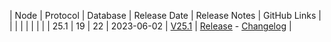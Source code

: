 | Node | Protocol | Database | Release Date | Release Notes | GitHub Links | 
|      |          |          |              |               |              |
| 25.1 | 19       | 22       | 2023-06-02   | [V25.1](../releases/release-v25-1.md)         | [Release](https://github.com/nanocurrency/nano-node/releases/tag/V25.1) - [Changelog](https://github.com/nanocurrency/nano-node/compare/8dad120507b78f725ccb5ad6147f2ac1631953b4...d710e2934792bf29c44e62edb8c4a6ef372456ba) |
